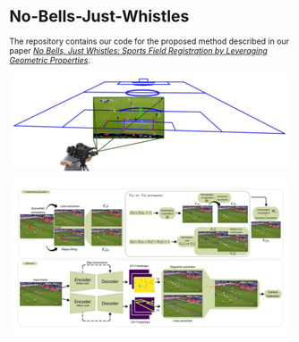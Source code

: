 # No-Bells-Just-Whistles

The repository contains our code for the proposed method described in our paper [*No Bells, Just Whistles: Sports Field Registration by Leveraging Geometric Properties*](https://arxiv.org/abs/2404.08401).

![Model](figures/FieldReconstruction-1.png)

![Model](figures/Pipeline_r.png)

